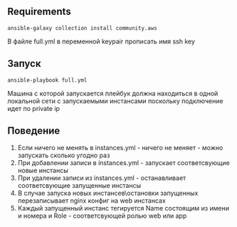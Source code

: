 ## Requirements

    ansible-galaxy collection install community.aws

В файле full.yml в переменной keypair прописать имя ssh key

## Запуск

    ansible-playbook full.yml

Машина с которой запускается плейбук должна находиться в одной локальной сети с запускаемыми инстансами поскольку подключение идет по private ip

## Поведение

1. Если ничего не менять в instances.yml - ничего не меняет - можно запускать сколько угодно раз
2. При добавлении записи в instances.yml - запускает соответсвующие новые инстансы
3. При удалении записи из instances.yml - останавливает соответсвующие запущенные инстансы
4. В случае запуска новых инстансев\остановки запущенных перезаписывает nginx конфиг на web инстансах
5. Каждый запущенный инстанс тегируется Name состоящим из имени и номера и Role - соответсвующей ролью web или app